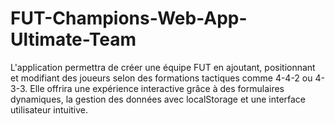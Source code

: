 # FUT-Champions-Web-App-Ultimate-Team
L'application permettra de créer une équipe FUT en ajoutant, positionnant et modifiant des joueurs selon des formations tactiques comme 4-4-2 ou 4-3-3. Elle offrira une expérience interactive grâce à des formulaires dynamiques, la gestion des données avec localStorage et une interface utilisateur intuitive.
